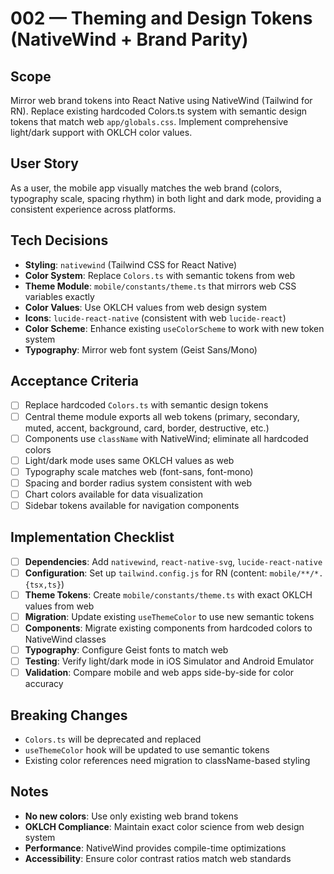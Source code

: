 # 002 — Theming and Design Tokens (NativeWind + Brand Parity)

## Scope

Mirror web brand tokens into React Native using NativeWind (Tailwind for RN). Replace existing hardcoded Colors.ts system with semantic design tokens that match web `app/globals.css`. Implement comprehensive light/dark support with OKLCH color values.

## User Story

As a user, the mobile app visually matches the web brand (colors, typography scale, spacing rhythm) in both light and dark mode, providing a consistent experience across platforms.

## Tech Decisions

- **Styling**: `nativewind` (Tailwind CSS for React Native)
- **Color System**: Replace `Colors.ts` with semantic tokens from web
- **Theme Module**: `mobile/constants/theme.ts` that mirrors web CSS variables exactly
- **Color Values**: Use OKLCH values from web design system
- **Icons**: `lucide-react-native` (consistent with web `lucide-react`)
- **Color Scheme**: Enhance existing `useColorScheme` to work with new token system
- **Typography**: Mirror web font system (Geist Sans/Mono)

## Acceptance Criteria

- [ ] Replace hardcoded `Colors.ts` with semantic design tokens
- [ ] Central theme module exports all web tokens (primary, secondary, muted, accent, background, card, border, destructive, etc.)
- [ ] Components use `className` with NativeWind; eliminate all hardcoded colors
- [ ] Light/dark mode uses same OKLCH values as web
- [ ] Typography scale matches web (font-sans, font-mono)
- [ ] Spacing and border radius system consistent with web
- [ ] Chart colors available for data visualization
- [ ] Sidebar tokens available for navigation components

## Implementation Checklist

- [ ] **Dependencies**: Add `nativewind`, `react-native-svg`, `lucide-react-native`
- [ ] **Configuration**: Set up `tailwind.config.js` for RN (content: `mobile/**/*.{tsx,ts}`)
- [ ] **Theme Tokens**: Create `mobile/constants/theme.ts` with exact OKLCH values from web
- [ ] **Migration**: Update existing `useThemeColor` to use new semantic tokens
- [ ] **Components**: Migrate existing components from hardcoded colors to NativeWind classes
- [ ] **Typography**: Configure Geist fonts to match web
- [ ] **Testing**: Verify light/dark mode in iOS Simulator and Android Emulator
- [ ] **Validation**: Compare mobile and web apps side-by-side for color accuracy

## Breaking Changes

- `Colors.ts` will be deprecated and replaced
- `useThemeColor` hook will be updated to use semantic tokens
- Existing color references need migration to className-based styling

## Notes

- **No new colors**: Use only existing web brand tokens
- **OKLCH Compliance**: Maintain exact color science from web design system
- **Performance**: NativeWind provides compile-time optimizations
- **Accessibility**: Ensure color contrast ratios match web standards
